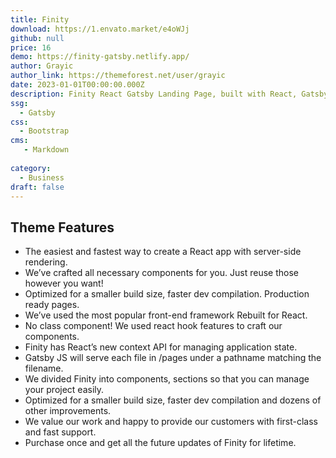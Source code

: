 ```yaml
---
title: Finity 
download: https://1.envato.market/e4oWJj
github: null
price: 16
demo: https://finity-gatsby.netlify.app/
author: Grayic
author_link: https://themeforest.net/user/grayic
date: 2023-01-01T00:00:00.000Z
description: Finity React Gatsby Landing Page, built with React, Gatsby JS. NO jQuery included or used in Finity.
ssg:
  - Gatsby
css:
  - Bootstrap
cms:
   - Markdown
  
category:
  - Business
draft: false
---
```

## Theme Features

- The easiest and fastest way to create a React app with server-side rendering.
- We’ve crafted all necessary components for you. Just reuse those however you want!
- Optimized for a smaller build size, faster dev compilation. Production ready pages.
- We’ve used the most popular front-end framework Rebuilt for React.
- No class component! We used react hook features to craft our components.
- Finity has React’s new context API for managing application state.
- Gatsby JS will serve each file in /pages under a pathname matching the filename.
- We divided Finity into components, sections so that you can manage your project easily.
- Optimized for a smaller build size, faster dev compilation and dozens of other improvements.
- We value our work and happy to provide our customers with first-class and fast support.
- Purchase once and get all the future updates of Finity for lifetime.
